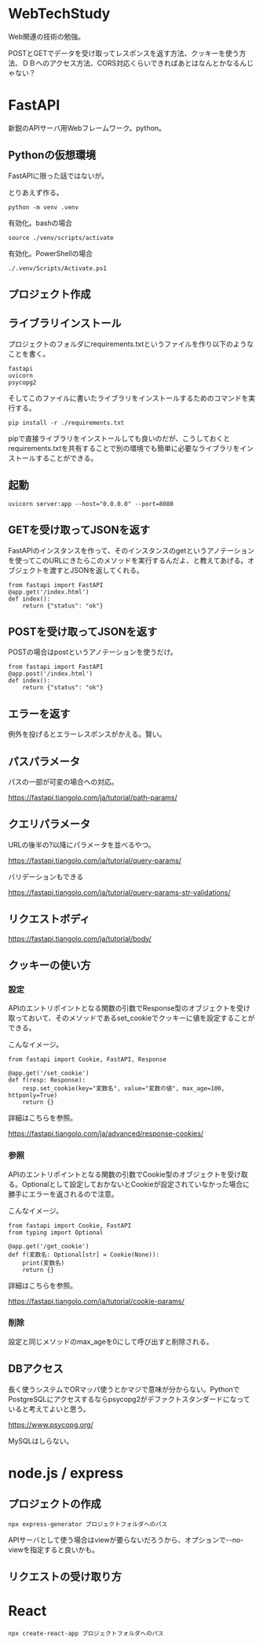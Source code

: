 # WebTechStudy

Web関連の技術の勉強。

POSTとGETでデータを受け取ってレスポンスを返す方法、クッキーを使う方法、ＤＢへのアクセス方法、CORS対応くらいできればあとはなんとかなるんじゃない？

# FastAPI

新鋭のAPIサーバ用Webフレームワーク。python。

## Pythonの仮想環境

FastAPIに限った話ではないが。

とりあえず作る。

```
python -m venv .venv
```

有効化。bashの場合

```
source ./venv/scripts/activate
```

有効化。PowerShellの場合

```
./.venv/Scripts/Activate.ps1
```

## プロジェクト作成

## ライブラリインストール

プロジェクトのフォルダにrequirements.txtというファイルを作り以下のようなことを書く。

```
fastapi
uvicorn
psycopg2
```

そしてこのファイルに書いたライブラリをインストールするためのコマンドを実行する。

```
pip install -r ./requirements.txt
```

pipで直接ライブラリをインストールしても良いのだが、こうしておくとrequirements.txtを共有することで別の環境でも簡単に必要なライブラリをインストールすることができる。

## 起動

```
uvicorn server:app --host="0.0.0.0" --port=8080
```


## GETを受け取ってJSONを返す

FastAPIのインスタンスを作って、そのインスタンスのgetというアノテーションを使ってこのURLにきたらこのメソッドを実行するんだよ、と教えてあげる。オブジェクトを渡すとJSONを返してくれる。

```
from fastapi import FastAPI
@app.get('/index.html')
def index():
    return {"status": "ok"}
```

## POSTを受け取ってJSONを返す

POSTの場合はpostというアノテーションを使うだけ。

```
from fastapi import FastAPI
@app.post('/index.html')
def index():
    return {"status": "ok"}
```

## エラーを返す

例外を投げるとエラーレスポンスがかえる。賢い。

## パスパラメータ

パスの一部が可変の場合への対応。

https://fastapi.tiangolo.com/ja/tutorial/path-params/

## クエリパラメータ

URLの後半の?以降にパラメータを並べるやつ。

https://fastapi.tiangolo.com/ja/tutorial/query-params/

バリデーションもできる

https://fastapi.tiangolo.com/ja/tutorial/query-params-str-validations/

## リクエストボディ

https://fastapi.tiangolo.com/ja/tutorial/body/

## クッキーの使い方

### 設定

APIのエントリポイントとなる関数の引数でResponse型のオブジェクトを受け取っておいて、そのメソッドであるset_cookieでクッキーに値を設定することができる。

こんなイメージ。

```
from fastapi import Cookie, FastAPI, Response

@app.get('/set_cookie')
def f(resp: Response):
    resp.set_cookie(key="変数名", value="変数の値", max_age=100, httponly=True)
    return {}
```

詳細はこちらを参照。

https://fastapi.tiangolo.com/ja/advanced/response-cookies/


### 参照

APIのエントリポイントとなる関数の引数でCookie型のオブジェクトを受け取る。Optionalとして設定しておかないとCookieが設定されていなかった場合に勝手にエラーを返されるので注意。

こんなイメージ。

```
from fastapi import Cookie, FastAPI
from typing import Optional

@app.get('/get_cookie')
def f(変数名: Optional[str] = Cookie(None)):
    print(変数名)
    return {}
```

詳細はこちらを参照。

https://fastapi.tiangolo.com/ja/tutorial/cookie-params/

### 削除

設定と同じメソッドのmax_ageを0にして呼び出すと削除される。


## DBアクセス

長く使うシステムでORマッパ使うとかマジで意味が分からない。PythonでPostgreSQLにアクセスするならpsycopg2がデファクトスタンダードになっていると考えてよいと思う。

https://www.psycopg.org/

MySQLはしらない。

# node.js / express


## プロジェクトの作成

```
npx express-generator プロジェクトフォルダへのパス
```

APIサーバとして使う場合はviewが要らないだろうから、オプションで--no-viewを指定すると良いかも。


## リクエストの受け取り方

# React

```
npx create-react-app プロジェクトフォルダへのパス
```
